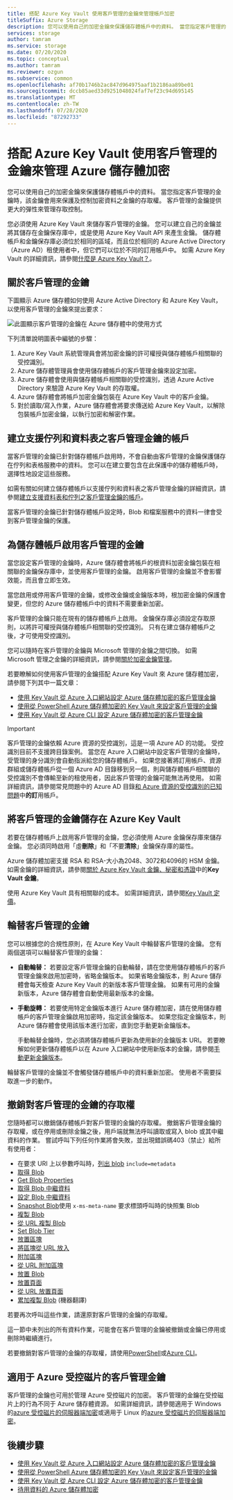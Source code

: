 ```yaml
---
title: 搭配 Azure Key Vault 使用客戶管理的金鑰來管理帳戶加密
titleSuffix: Azure Storage
description: 您可以使用自己的加密金鑰來保護儲存體帳戶中的資料。 當您指定客戶管理的金鑰時，該金鑰會用來保護及控制加密資料之金鑰的存取權。 客戶管理的金鑰提供更大的彈性來管理存取控制。
services: storage
author: tamram
ms.service: storage
ms.date: 07/20/2020
ms.topic: conceptual
ms.author: tamram
ms.reviewer: ozgun
ms.subservice: common
ms.openlocfilehash: af70b1746b2ac847d964975aaf1b2186aa89be01
ms.sourcegitcommit: dccb85aed33d9251048024faf7ef23c94d695145
ms.translationtype: MT
ms.contentlocale: zh-TW
ms.lasthandoff: 07/28/2020
ms.locfileid: "87292733"
---
```

# <a name="use-customer-managed-keys-with-azure-key-vault-to-manage-azure-storage-encryption"></a>搭配 Azure Key Vault 使用客戶管理的金鑰來管理 Azure 儲存體加密

您可以使用自己的加密金鑰來保護儲存體帳戶中的資料。 當您指定客戶管理的金鑰時，該金鑰會用來保護及控制加密資料之金鑰的存取權。 客戶管理的金鑰提供更大的彈性來管理存取控制。

您必須使用 Azure Key Vault 來儲存客戶管理的金鑰。 您可以建立自己的金鑰並將其儲存在金鑰保存庫中，或是使用 Azure Key Vault API 來產生金鑰。 儲存體帳戶和金鑰保存庫必須位於相同的區域，而且位於相同的 Azure Active Directory （Azure AD）租使用者中，但它們可以位於不同的訂用帳戶中。 如需 Azure Key Vault 的詳細資訊，請參閱[什麼是 Azure Key Vault？](../../key-vault/general/overview.md)。

## <a name="about-customer-managed-keys"></a>關於客戶管理的金鑰

下圖顯示 Azure 儲存體如何使用 Azure Active Directory 和 Azure Key Vault，以使用客戶管理的金鑰來提出要求：

![此圖顯示客戶管理的金鑰在 Azure 儲存體中的使用方式](media/encryption-customer-managed-keys/encryption-customer-managed-keys-diagram.png)

下列清單說明圖表中編號的步驟：

1. Azure Key Vault 系統管理員會將加密金鑰的許可權授與儲存體帳戶相關聯的受控識別。
2. Azure 儲存體管理員會使用儲存體帳戶的客戶管理金鑰來設定加密。
3. Azure 儲存體會使用與儲存體帳戶相關聯的受控識別，透過 Azure Active Directory 來驗證 Azure Key Vault 的存取權。
4. Azure 儲存體會將帳戶加密金鑰包裝在 Azure Key Vault 中的客戶金鑰。
5. 對於讀取/寫入作業，Azure 儲存體會將要求傳送給 Azure Key Vault，以解除包裝帳戶加密金鑰，以執行加密和解密作業。

## <a name="create-an-account-that-supports-customer-managed-keys-for-queues-and-tables"></a>建立支援佇列和資料表之客戶管理金鑰的帳戶

當客戶管理的金鑰已針對儲存體帳戶啟用時，不會自動由客戶管理的金鑰保護儲存在佇列和表格服務中的資料。 您可以在建立要包含在此保護中的儲存體帳戶時，選擇性地設定這些服務。

如需有關如何建立儲存體帳戶以支援佇列和資料表之客戶管理金鑰的詳細資訊，請參閱[建立支援資料表和佇列之客戶管理金鑰的帳戶](account-encryption-key-create.md)。

當客戶管理的金鑰已針對儲存體帳戶設定時，Blob 和檔案服務中的資料一律會受到客戶管理金鑰的保護。

## <a name="enable-customer-managed-keys-for-a-storage-account"></a>為儲存體帳戶啟用客戶管理的金鑰

當您設定客戶管理的金鑰時，Azure 儲存體會將帳戶的根資料加密金鑰包裝在相關聯的金鑰保存庫中，並使用客戶管理的金鑰。 啟用客戶管理的金鑰並不會影響效能，而且會立即生效。

當您啟用或停用客戶管理的金鑰，或修改金鑰或金鑰版本時，根加密金鑰的保護會變更，但您的 Azure 儲存體帳戶中的資料不需要重新加密。

客戶管理的金鑰只能在現有的儲存體帳戶上啟用。 金鑰保存庫必須設定存取原則，以將許可權授與儲存體帳戶相關聯的受控識別。 只有在建立儲存體帳戶之後，才可使用受控識別。

您可以隨時在客戶管理的金鑰與 Microsoft 管理的金鑰之間切換。 如需 Microsoft 管理之金鑰的詳細資訊，請參閱[關於加密金鑰管理](storage-service-encryption.md#about-encryption-key-management)。

若要瞭解如何使用客戶管理的金鑰搭配 Azure Key Vault 來 Azure 儲存體加密，請參閱下列其中一篇文章：

- [使用 Key Vault 從 Azure 入口網站設定 Azure 儲存體加密的客戶管理金鑰](storage-encryption-keys-portal.md)
- [使用從 PowerShell Azure 儲存體加密的 Key Vault 來設定客戶管理的金鑰](storage-encryption-keys-powershell.md)
- [使用 Key Vault 從 Azure CLI 設定 Azure 儲存體加密的客戶管理金鑰](storage-encryption-keys-cli.md)

> [!IMPORTANT]
> 客戶管理的金鑰依賴 Azure 資源的受控識別，這是一項 Azure AD 的功能。 受控識別目前不支援跨目錄案例。 當您在 Azure 入口網站中設定客戶管理的金鑰時，受管理的身分識別會自動指派給您的儲存體帳戶。 如果您接著將訂用帳戶、資源群組或儲存體帳戶從一個 Azure AD 目錄移到另一個，則與儲存體帳戶相關聯的受控識別不會傳輸至新的租使用者，因此客戶管理的金鑰可能無法再使用。 如需詳細資訊，請參閱常見問題中的 Azure AD 目錄[和 Azure 資源的受控識別的已知問題](../../active-directory/managed-identities-azure-resources/known-issues.md#transferring-a-subscription-between-azure-ad-directories)中**的訂**用帳戶。  

## <a name="store-customer-managed-keys-in-azure-key-vault"></a>將客戶管理的金鑰儲存在 Azure Key Vault

若要在儲存體帳戶上啟用客戶管理的金鑰，您必須使用 Azure 金鑰保存庫來儲存金鑰。 您必須同時啟用「虛**刪除**」和「不要**清除**」金鑰保存庫的屬性。

Azure 儲存體加密支援 RSA 和 RSA-大小為2048、3072和4096的 HSM 金鑰。 如需金鑰的詳細資訊，請參閱[關於 Azure Key Vault 金鑰、秘密和憑證](../../key-vault/about-keys-secrets-and-certificates.md#key-vault-keys)中的**Key Vault 金鑰**。

使用 Azure Key Vault 具有相關聯的成本。 如需詳細資訊，請參閱[Key Vault 定價](https://azure.microsoft.com/pricing/details/key-vault/)。

## <a name="rotate-customer-managed-keys"></a>輪替客戶管理的金鑰

您可以根據您的合規性原則，在 Azure Key Vault 中輪替客戶管理的金鑰。 您有兩個選項可以輪替客戶管理的金鑰：

- **自動輪替：** 若要設定客戶管理金鑰的自動輪替，請在您使用儲存體帳戶的客戶管理金鑰來啟用加密時，省略金鑰版本。 如果省略金鑰版本，則 Azure 儲存體會每天檢查 Azure Key Vault 的新版本客戶管理金鑰。 如果有可用的金鑰新版本，Azure 儲存體會自動使用最新版本的金鑰。
- **手動旋轉：** 若要使用特定金鑰版本進行 Azure 儲存體加密，請在使用儲存體帳戶的客戶管理金鑰啟用加密時，指定該金鑰版本。 如果您指定金鑰版本，則 Azure 儲存體會使用該版本進行加密，直到您手動更新金鑰版本。

    手動輪替金鑰時，您必須將儲存體帳戶更新為使用新的金鑰版本 URI。 若要瞭解如何更新儲存體帳戶以在 Azure 入口網站中使用新版本的金鑰，請參閱[手動更新金鑰版本](storage-encryption-keys-portal.md#manually-update-the-key-version)。

輪替客戶管理的金鑰並不會觸發儲存體帳戶中的資料重新加密。 使用者不需要採取進一步的動作。

## <a name="revoke-access-to-customer-managed-keys"></a>撤銷對客戶管理的金鑰的存取權

您隨時都可以撤銷儲存體帳戶對客戶管理的金鑰的存取權。 撤銷客戶管理金鑰的存取權，或在停用或刪除金鑰之後，用戶端就無法呼叫讀取或寫入 blob 或其中繼資料的作業。 嘗試呼叫下列任何作業將會失敗，並出現錯誤碼403（禁止）給所有使用者：

- 在要求 URI 上以參數呼叫時，[列出 blob](/rest/api/storageservices/list-blobs) `include=metadata`
- [取得 Blob](/rest/api/storageservices/get-blob)
- [Get Blob Properties](/rest/api/storageservices/get-blob-properties)
- [取得 Blob 中繼資料](/rest/api/storageservices/get-blob-metadata)
- [設定 Blob 中繼資料](/rest/api/storageservices/set-blob-metadata)
- [Snapshot Blob](/rest/api/storageservices/snapshot-blob)使用 `x-ms-meta-name` 要求標頭呼叫時的快照集 Blob
- [複製 Blob](/rest/api/storageservices/copy-blob)
- [從 URL 複製 Blob](/rest/api/storageservices/copy-blob-from-url)
- [Set Blob Tier](/rest/api/storageservices/set-blob-tier)
- [放置區塊](/rest/api/storageservices/put-block)
- [將區塊從 URL 放入](/rest/api/storageservices/put-block-from-url)
- [附加區塊](/rest/api/storageservices/append-block)
- [從 URL 附加區塊](/rest/api/storageservices/append-block-from-url)
- [放置 Blob](/rest/api/storageservices/put-blob)
- [放置頁面](/rest/api/storageservices/put-page)
- [從 URL 放置頁面](/rest/api/storageservices/put-page-from-url)
- [累加複製 Blob](/rest/api/storageservices/incremental-copy-blob) (機器翻譯)

若要再次呼叫這些作業，請還原對客戶管理的金鑰的存取權。

這一節中未列出的所有資料作業，可能會在客戶管理的金鑰被撤銷或金鑰已停用或刪除時繼續進行。

若要撤銷對客戶管理的金鑰的存取權，請使用[PowerShell](storage-encryption-keys-powershell.md#revoke-customer-managed-keys)或[Azure CLI](storage-encryption-keys-cli.md#revoke-customer-managed-keys)。

## <a name="customer-managed-keys-for-azure-managed-disks"></a>適用于 Azure 受控磁片的客戶管理金鑰

客戶管理的金鑰也可用於管理 Azure 受控磁片的加密。 客戶管理的金鑰在受控磁片上的行為不同于 Azure 儲存體資源。 如需詳細資訊，請參閱適用于 Windows 的[azure 受控磁片的伺服器端加密](../../virtual-machines/windows/disk-encryption.md)或適用于 Linux 的[azure 受控磁片的伺服器端加密](../../virtual-machines/linux/disk-encryption.md)。

## <a name="next-steps"></a>後續步驟

- [使用 Key Vault 從 Azure 入口網站設定 Azure 儲存體加密的客戶管理金鑰](storage-encryption-keys-portal.md)
- [使用從 PowerShell Azure 儲存體加密的 Key Vault 來設定客戶管理的金鑰](storage-encryption-keys-powershell.md)
- [使用 Key Vault 從 Azure CLI 設定 Azure 儲存體加密的客戶管理金鑰](storage-encryption-keys-cli.md)
- [待用資料的 Azure 儲存體加密](storage-service-encryption.md)
